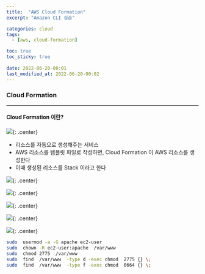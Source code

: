 ```yaml
---
title:  "AWS Cloud Formation"
excerpt: "Amazon CLI 실습"

categories: cloud
tags:
  - [aws, cloud-formation]

toc: true
toc_sticky: true
 
date: 2022-06-20-00:01
last_modified_at: 2022-06-20-00:02
---
```

### Cloud Formation
* * *
#### Cloud Formation 이란?

![](../../assets/images/20220621-094945.png){: .center}

- 리소스를 자동으로 생성해주는 서비스
- AWS 리소스를 템플릿 파일로 작성하면, Cloud Formation 이 AWS 리소스를 생성한다
- 이때 생성된 리소스를  Stack 이라고 한다

![](../../assets/images/20220621-093448.png){: .center}

![](../../assets/images/20220621-093544.png){: .center}

![](../../assets/images/20220621-093559.png){: .center}

![](../../assets/images/20220621-093749.png){: .center}

![](../../assets/images/20220621-093800.png){: .center}

```bash
sudo  usermod -a -G apache ec2-user
sudo  chown -R ec2-user:apache  /var/www
sudo  chmod 2775  /var/www
sudo  find  /var/www  -type d -exec chmod  2775 {} \;
sudo  find  /var/www  -type f -exec chmod  0664 {} \;
```